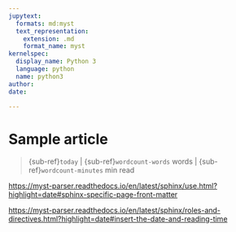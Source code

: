```yaml
---
jupytext:
  formats: md:myst
  text_representation:
    extension: .md
    format_name: myst
kernelspec:
  display_name: Python 3
  language: python
  name: python3
author:
date:

---
```


# Sample article

> {sub-ref}`today` | {sub-ref}`wordcount-words` words | {sub-ref}`wordcount-minutes` min read

https://myst-parser.readthedocs.io/en/latest/sphinx/use.html?highlight=date#sphinx-specific-page-front-matter

https://myst-parser.readthedocs.io/en/latest/sphinx/roles-and-directives.html?highlight=date#insert-the-date-and-reading-time
